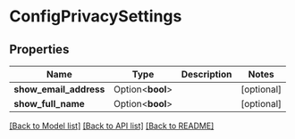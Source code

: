# ConfigPrivacySettings

## Properties

Name | Type | Description | Notes
------------ | ------------- | ------------- | -------------
**show_email_address** | Option<**bool**> |  | [optional]
**show_full_name** | Option<**bool**> |  | [optional]

[[Back to Model list]](../README.md#documentation-for-models) [[Back to API list]](../README.md#documentation-for-api-endpoints) [[Back to README]](../README.md)


